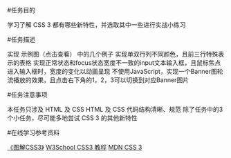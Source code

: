 #任务目的

学习了解 CSS 3 都有哪些新特性，并选取其中一些进行实战小练习

#任务描述

实现 示例图（点击查看） 中的几个例子
实现单双行列不同颜色，且前三行特殊表示的表格
实现正常状态和focus状态宽度不一致的input文本输入框，且鼠标焦点进入输入框时，宽度的变化以动画呈现
不使用JavaScript，实现一个Banner图轮流播放的效果，且点击右下角的1，2，3可以切换到对应Banner图片

#任务注意事项

本任务只涉及 HTML 及 CSS
HTML 及 CSS 代码结构清晰、规范
除了任务中的3个小任务，尽可能多地尝试 CSS 3 的其他新特性

#在线学习参考资料

[《图解CSS3》](https://book.douban.com/subject/25920727/)
[W3School CSS3 教程](http://www.w3school.com.cn/css3/index.asp)
[MDN CSS 3](https://developer.mozilla.org/zh-CN/docs/Web/CSS/CSS3)



